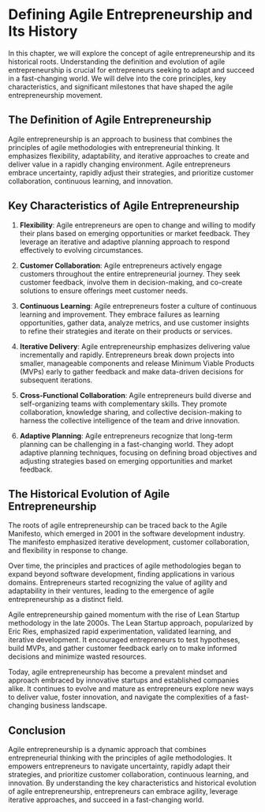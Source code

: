 Defining Agile Entrepreneurship and Its History
========================================================

In this chapter, we will explore the concept of agile entrepreneurship and its historical roots. Understanding the definition and evolution of agile entrepreneurship is crucial for entrepreneurs seeking to adapt and succeed in a fast-changing world. We will delve into the core principles, key characteristics, and significant milestones that have shaped the agile entrepreneurship movement.

The Definition of Agile Entrepreneurship
----------------------------------------

Agile entrepreneurship is an approach to business that combines the principles of agile methodologies with entrepreneurial thinking. It emphasizes flexibility, adaptability, and iterative approaches to create and deliver value in a rapidly changing environment. Agile entrepreneurs embrace uncertainty, rapidly adjust their strategies, and prioritize customer collaboration, continuous learning, and innovation.

Key Characteristics of Agile Entrepreneurship
---------------------------------------------

1. **Flexibility**: Agile entrepreneurs are open to change and willing to modify their plans based on emerging opportunities or market feedback. They leverage an iterative and adaptive planning approach to respond effectively to evolving circumstances.

2. **Customer Collaboration**: Agile entrepreneurs actively engage customers throughout the entire entrepreneurial journey. They seek customer feedback, involve them in decision-making, and co-create solutions to ensure offerings meet customer needs.

3. **Continuous Learning**: Agile entrepreneurs foster a culture of continuous learning and improvement. They embrace failures as learning opportunities, gather data, analyze metrics, and use customer insights to refine their strategies and iterate on their products or services.

4. **Iterative Delivery**: Agile entrepreneurship emphasizes delivering value incrementally and rapidly. Entrepreneurs break down projects into smaller, manageable components and release Minimum Viable Products (MVPs) early to gather feedback and make data-driven decisions for subsequent iterations.

5. **Cross-Functional Collaboration**: Agile entrepreneurs build diverse and self-organizing teams with complementary skills. They promote collaboration, knowledge sharing, and collective decision-making to harness the collective intelligence of the team and drive innovation.

6. **Adaptive Planning**: Agile entrepreneurs recognize that long-term planning can be challenging in a fast-changing world. They adopt adaptive planning techniques, focusing on defining broad objectives and adjusting strategies based on emerging opportunities and market feedback.

The Historical Evolution of Agile Entrepreneurship
--------------------------------------------------

The roots of agile entrepreneurship can be traced back to the Agile Manifesto, which emerged in 2001 in the software development industry. The manifesto emphasized iterative development, customer collaboration, and flexibility in response to change.

Over time, the principles and practices of agile methodologies began to expand beyond software development, finding applications in various domains. Entrepreneurs started recognizing the value of agility and adaptability in their ventures, leading to the emergence of agile entrepreneurship as a distinct field.

Agile entrepreneurship gained momentum with the rise of Lean Startup methodology in the late 2000s. The Lean Startup approach, popularized by Eric Ries, emphasized rapid experimentation, validated learning, and iterative development. It encouraged entrepreneurs to test hypotheses, build MVPs, and gather customer feedback early on to make informed decisions and minimize wasted resources.

Today, agile entrepreneurship has become a prevalent mindset and approach embraced by innovative startups and established companies alike. It continues to evolve and mature as entrepreneurs explore new ways to deliver value, foster innovation, and navigate the complexities of a fast-changing business landscape.

Conclusion
----------

Agile entrepreneurship is a dynamic approach that combines entrepreneurial thinking with the principles of agile methodologies. It empowers entrepreneurs to navigate uncertainty, rapidly adapt their strategies, and prioritize customer collaboration, continuous learning, and innovation. By understanding the key characteristics and historical evolution of agile entrepreneurship, entrepreneurs can embrace agility, leverage iterative approaches, and succeed in a fast-changing world.
